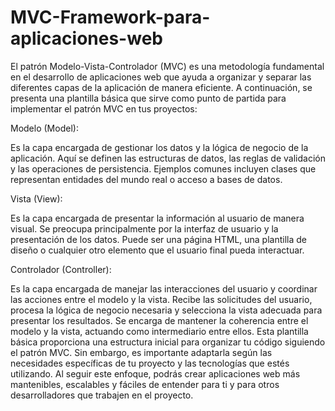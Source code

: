 # MVC-Framework-para-aplicaciones-web

El patrón Modelo-Vista-Controlador (MVC) es una metodología fundamental en el desarrollo de aplicaciones web que ayuda a organizar y separar las diferentes capas de la aplicación de manera eficiente. A continuación, se presenta una plantilla básica que sirve como punto de partida para implementar el patrón MVC en tus proyectos:

Modelo (Model):

Es la capa encargada de gestionar los datos y la lógica de negocio de la aplicación.
Aquí se definen las estructuras de datos, las reglas de validación y las operaciones de persistencia.
Ejemplos comunes incluyen clases que representan entidades del mundo real o acceso a bases de datos.

Vista (View):

Es la capa encargada de presentar la información al usuario de manera visual.
Se preocupa principalmente por la interfaz de usuario y la presentación de los datos.
Puede ser una página HTML, una plantilla de diseño o cualquier otro elemento que el usuario final pueda interactuar.

Controlador (Controller):

Es la capa encargada de manejar las interacciones del usuario y coordinar las acciones entre el modelo y la vista.
Recibe las solicitudes del usuario, procesa la lógica de negocio necesaria y selecciona la vista adecuada para presentar los resultados.
Se encarga de mantener la coherencia entre el modelo y la vista, actuando como intermediario entre ellos.
Esta plantilla básica proporciona una estructura inicial para organizar tu código siguiendo el patrón MVC. Sin embargo, es importante adaptarla según las necesidades específicas de tu proyecto y las tecnologías que estés utilizando. Al seguir este enfoque, podrás crear aplicaciones web más mantenibles, escalables y fáciles de entender para ti y para otros desarrolladores que trabajen en el proyecto.
